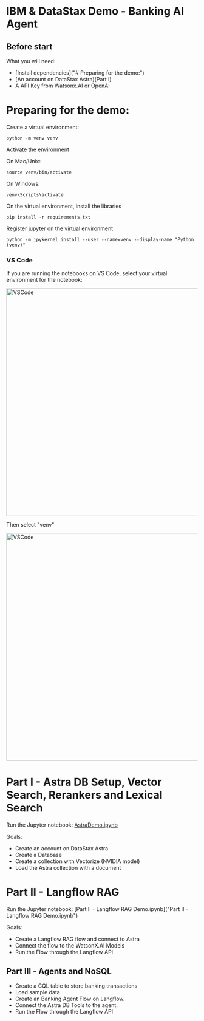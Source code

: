 # IBM & DataStax Demo - Banking AI Agent

## Before start

What you will need:

- [Install dependencies]("# Preparing for the demo:")
- [An account on DataStax Astra)(Part I)
- A API Key from Watsonx.AI or OpenAI

# Preparing for the demo:

Create a virtual environment:

```
python -m venv venv
```

Activate the environment

On Mac/Unix:
```
source venv/bin/activate
```

On Windows:
```
venv\Scripts\activate
```

On the virtual environment, install the libraries

```
pip install -r requirements.txt
```

Register jupyter on the virtual environment
```
python -m ipykernel install --user --name=venv --display-name "Python (venv)"
```

### VS Code

If you are running the notebooks on VS Code, select your virtual environment for the notebook:

<img src="vs_code_jupyter.png" alt="VSCode" width="600"/>

Then select "venv"

<img src="vs_code_jupyter2.png" alt="VSCode" width="600"/>


# Part I - Astra DB Setup, Vector Search, Rerankers and Lexical Search

Run the Jupyter notebook: [AstraDemo.ipynb](AstraDemo.ipynb)

Goals:

- Create an account on DataStax Astra.
- Create a Database
- Create a collection with Vectorize (NVIDIA model)
- Load the Astra collection with a document

# Part II - Langflow RAG

Run the Jupyter notebook: [Part II - Langflow RAG Demo.ipynb]("Part II - Langflow RAG Demo.ipynb")

Goals:

- Create a Langflow RAG flow and connect to Astra
- Connect the flow to the WatsonX.AI Models
- Run the Flow through the Langflow API

## Part III - Agents and NoSQL

- Create a CQL table to store banking transactions
- Load sample data
- Create an Banking Agent Flow on Langflow.
- Connect the Astra DB Tools to the agent.
- Run the Flow through the Langflow API


